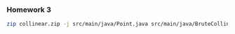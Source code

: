 ### Homework 3
```bash
zip collinear.zip -j src/main/java/Point.java src/main/java/BruteCollinearPoints.java src/main/java/FastCollinearPoints.java
```
